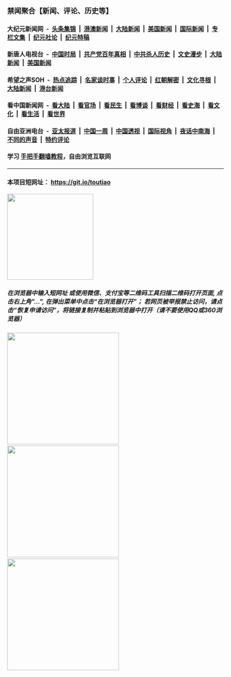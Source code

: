### 禁闻聚合【新闻、评论、历史等】

#### 大纪元新闻网 &nbsp;-&nbsp; [头条集锦](indexes/E头条集锦.md?t=02070555) &nbsp;|&nbsp; [港澳新闻](indexes/E港澳新闻.md?t=02070555)  &nbsp;|&nbsp; [大陆新闻](indexes/E大陆新闻.md?t=02070555) &nbsp;|&nbsp; [美国新闻](indexes/E美国新闻.md?t=02070555) &nbsp;|&nbsp; [国际新闻](indexes/E国际新闻.md?t=02070555) &nbsp;|&nbsp; [专栏文集](indexes/E专栏文集.md?t=02070555) &nbsp;|&nbsp; [纪元社论](indexes/E纪元社论.md?t=02070555) &nbsp;|&nbsp; [纪元特稿](indexes/E纪元特稿.md?t=02070555) 

#### 新唐人电视台 &nbsp;-&nbsp; [中国时局](indexes/N中国时局.md?t=02070555) &nbsp;|&nbsp; [共产党百年真相](indexes/N共产党百年真相.md?t=02070555) &nbsp;|&nbsp; [中共杀人历史](indexes/N中共杀人历史.md?t=02070555) &nbsp;|&nbsp; [文史漫步](indexes/N文史漫步.md?t=02070555) &nbsp;|&nbsp; [大陆新闻](indexes/N大陆新闻.md?t=02070555) &nbsp;|&nbsp; [美国新闻](indexes/N美国新闻.md?t=02070555)

#### 希望之声SOH &nbsp;-&nbsp; [热点追踪](indexes/H热点追踪.md?t=02070555) &nbsp;|&nbsp; [名家谈时事](indexes/H名家谈时事.md?t=02070555) &nbsp;|&nbsp; [个人评论](indexes/H个人评论.md?t=02070555)  &nbsp;|&nbsp; [红朝解密](indexes/H红朝解密.md?t=02070555) &nbsp;|&nbsp; [文化寻根](indexes/H文化寻根.md?t=02070555) &nbsp;|&nbsp; [大陆新闻](indexes/H大陆新闻.md?t=02070555) &nbsp;|&nbsp; [港台新闻](indexes/H港台新闻.md?t=02070555)

#### 看中国新闻网 &nbsp;-&nbsp; [看大陆](indexes/S看大陆.md?t=02070555) &nbsp;|&nbsp; [看官场](indexes/S看官场.md?t=02070555) &nbsp;|&nbsp; [看民生](indexes/S看民生.md?t=02070555)  &nbsp;|&nbsp; [看博谈](indexes/S看博谈.md?t=02070555) &nbsp;|&nbsp; [看财经](indexes/S看财经.md?t=02070555) &nbsp;|&nbsp; [看史海](indexes/S看史海.md?t=02070555) &nbsp;|&nbsp; [看文化](indexes/S看文化.md?t=02070555) &nbsp;|&nbsp; [看生活](indexes/S看生活.md?t=02070555) &nbsp;|&nbsp; [看世界](indexes/S看世界.md?t=02070555)

#### 自由亚洲电台 &nbsp;-&nbsp; [亚太报道](indexes/R亚太报道.md?t=02070555) &nbsp;|&nbsp; [中国一周](indexes/R中国一周.md?t=02070555) &nbsp;|&nbsp; [中国透视](indexes/R中国透视.md?t=02070555)  &nbsp;|&nbsp; [国际视角](indexes/R国际视角.md?t=02070555) &nbsp;|&nbsp; [夜话中南海](indexes/R夜话中南海.md?t=02070555) &nbsp;|&nbsp; [不同的声音](indexes/R不同的声音.md?t=02070555) &nbsp;|&nbsp; [特约评论](indexes/R特约评论.md?t=02070555)

#### 学习 [手把手翻墙教程](https://github.com/gfw-breaker/guides/wiki)，自由浏览互联网

----

#### 本项目短网址： https://git.io/toutiao
<img src="https://raw.githubusercontent.com/gfw-breaker/banned-news/master/scripts/img/qr.png" width="200px"/>  

##### 在浏览器中输入短网址 或使用微信、支付宝等二维码工具扫描二维码打开页面, 点击右上角"...", 在弹出菜单中点击“在浏览器打开”； 若网页被举报禁止访问，请点击“恢复申请访问”，将链接复制并粘贴到浏览器中打开（请不要使用QQ或360浏览器）

<img src="https://raw.githubusercontent.com/gfw-breaker/banned-news/master/scripts/img/1.png" width="260px"/> &nbsp; <img src="https://raw.githubusercontent.com/gfw-breaker/banned-news/master/scripts/img/2.png" width="260px"/> &nbsp; <img src="https://raw.githubusercontent.com/gfw-breaker/banned-news/master/scripts/img/3.png" width="260px"/>
